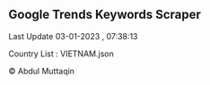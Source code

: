 

## Google Trends Keywords Scraper 
 
Last Update 03-01-2023 , 07:38:13

Country List :
VIETNAM.json



© Abdul Muttaqin 
